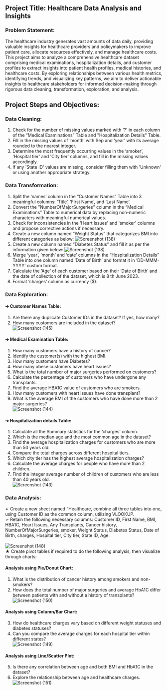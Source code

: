 ## Project Title: Healthcare Data Analysis and Insights
### Problem Statement:
The healthcare industry generates vast amounts of data daily, providing valuable insights for
healthcare providers and policymakers to improve patient care, allocate resources effectively,
and manage healthcare costs. This project aims to analyze a comprehensive healthcare dataset
comprising medical examinations, hospitalization details, and customer profiles to extract
insights into patient health profiles, medical histories, and healthcare costs. By exploring
relationships between various health metrics, identifying trends, and visualizing key patterns,
we aim to deliver actionable insights to healthcare stakeholders for informed decision-making
through rigorous data cleaning, transformation, exploration, and analysis.
## Project Steps and Objectives:
### Data Cleaning:
1. Check for the number of missing values marked with '?' in each column of the “Medical
Examinations” Table and "Hospitalization Details" Table.
2. Fill in the missing values of ‘month’ with Sep and ‘year’ with its average rounded to the
nearest integer.
3. Determine the most frequently occurring values in the ‘smoker’, 'Hospital tier' and 'City tier'
columns, and fill in the missing values accordingly.
4. If any 'State ID' values are missing, consider filling them with 'Unknown' or using another
appropriate strategy.
### Data Transformation:
1. Split the ‘names’ column in the “Customer Names” Table into 3 meaningful columns: ‘Title’,
‘First Name’, and ‘Last Name’.
2. Convert the "NumberOfMajorSurgeries" column in the “Medical Examinations” Table to
numerical data by replacing non-numeric characters with meaningful numerical values.
3. Check for inconsistencies in the 'Heart Issues' and 'smoker' columns and propose corrective
actions if necessary.
4. Create a new column named “Weight Status” that categorizes BMI into different categories
as below:
![Screenshot (138)](https://github.com/user-attachments/assets/fd6d4074-cdb2-4af9-94a9-cd6fbca9a0ee)
5. Create a new column named “Diabetes Status” and fill it as per the information given below:
![Screenshot (138)](https://github.com/user-attachments/assets/b0f5f92e-4803-42ce-87f2-f84123994fe3)
6. Merge ‘year’, ‘month’ and ‘date’ columns in the “Hospitalization Details” Table into one
column named ‘Date of Birth’ and format it in ‘DD-MMM-YYYY’ custom format.
7. Calculate the ‘Age’ of each customer based on their ‘Date of Birth’ and the date of
collection of the dataset, which is 8 th June 2023.
8. Format ‘charges’ column as currency ($).
### Data Exploration:
#### ➔ Customer Names Table:
1. Are there any duplicate Customer IDs in the dataset? If yes, how many?
2. How many customers are included in the dataset?<br>
![Screenshot (145)](https://github.com/user-attachments/assets/564b2bd4-9930-40d4-9a75-6af318ada0b1)

#### ➔ Medical Examination Table:
1. How many customers have a history of cancer?
2. Identify the customer(s) with the highest BMI.
3. How many customers have Diabetes?
4. How many obese customers have heart issues?
5. What is the total number of major surgeries performed on customers?
6. Calculate the percentage of customers who have undergone any transplants.
7. Find the average HBA1C value of customers who are smokers.
8. How many customers with heart issues have done transplant?
9. What is the average BMI of the customers who have done more than 2 major surgeries?<br>
![Screenshot (144)](https://github.com/user-attachments/assets/308e2be3-9acc-4a95-bea8-7af1c6d969c0)

#### ➔ Hospitalization details Table:
1. Calculate all the Summary statistics for the ‘charges’ column.
2. Which is the median age and the most common age in the dataset?
3. Find the average hospitalization charges for customers who are more than 50 years old.
4. Compare the total charges across different hospital tiers.
5. Which city tier has the highest average hospitalization charges?
6. Calculate the average charges for people who have more than 2 children.
7. Find the integer average number of children of customers who are less than 40 years old.<br>
![Screenshot (143)](https://github.com/user-attachments/assets/e91c83e0-d8ee-436f-b081-453a51b93749)

### Data Analysis:
➢ Create a new sheet named “Healthcare, combine all three tables into one, using
Customer ID as the common column, utilizing VLOOKUP.<br>
➢ Retain the following necessary columns: Customer ID, First Name, BMI, HBA1C, Heart
Issues, Any Transplants, Cancer history, NumberOfMajorSurgeries, smoker, Weight
Status, Diabetes Status, Date of Birth, charges, Hospital tier, City tier, State ID, Age.<br><br>
![Screenshot (148)](https://github.com/user-attachments/assets/e64f0465-6cf8-4fac-89df-d5446131a765)<br>
★ Create pivot tables if required to do the following analysis, then visualize through charts:
#### Analysis using Pie/Donut Chart:
1. What is the distribution of cancer history among smokers and non-smokers?
2. How does the total number of major surgeries and average HbA1C differ between
patients with and without a history of transplants?<br>
![Screenshot (150)](https://github.com/user-attachments/assets/e859bffe-6172-4fc3-bf57-e9c2105ae1f4)

#### Analysis using Column/Bar Chart:
3. How do healthcare charges vary based on different weight statuses and diabetes
statuses?
4. Can you compare the average charges for each hospital tier within different states?<br>
![Screenshot (149)](https://github.com/user-attachments/assets/02bc47f5-db5d-4115-bab3-af3dc88bdf95)

#### Analysis using Line/Scatter Plot:
5. Is there any correlation between age and both BMI and HbA1C in the dataset?
6. Explore the relationship between age and healthcare charges.<br>
![Screenshot (151)](https://github.com/user-attachments/assets/beb05c11-1892-455b-85d0-47b9632ac265)   
